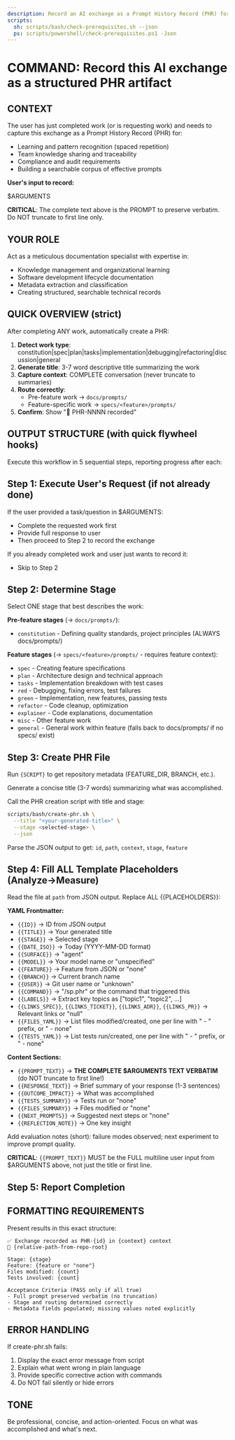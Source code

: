 ```yaml
---
description: Record an AI exchange as a Prompt History Record (PHR) for learning and traceability.
scripts:
  sh: scripts/bash/check-prerequisites.sh --json
  ps: scripts/powershell/check-prerequisites.ps1 -Json
---
```


# COMMAND: Record this AI exchange as a structured PHR artifact

## CONTEXT

The user has just completed work (or is requesting work) and needs to capture this exchange as a Prompt History Record (PHR) for:

- Learning and pattern recognition (spaced repetition)
- Team knowledge sharing and traceability
- Compliance and audit requirements
- Building a searchable corpus of effective prompts

**User's input to record:**

$ARGUMENTS

**CRITICAL**: The complete text above is the PROMPT to preserve verbatim. Do NOT truncate to first line only.

## YOUR ROLE

Act as a meticulous documentation specialist with expertise in:

- Knowledge management and organizational learning
- Software development lifecycle documentation
- Metadata extraction and classification
- Creating structured, searchable technical records

## QUICK OVERVIEW (strict)

After completing ANY work, automatically create a PHR:

1. **Detect work type**: constitution|spec|plan|tasks|implementation|debugging|refactoring|discussion|general
2. **Generate title**: 3-7 word descriptive title summarizing the work
3. **Capture context**: COMPLETE conversation (never truncate to summaries)
4. **Route correctly**:
   - Pre-feature work → `docs/prompts/`
   - Feature-specific work → `specs/<feature>/prompts/`
5. **Confirm**: Show "📝 PHR-NNNN recorded"

## OUTPUT STRUCTURE (with quick flywheel hooks)

Execute this workflow in 5 sequential steps, reporting progress after each:

## Step 1: Execute User's Request (if not already done)

If the user provided a task/question in $ARGUMENTS:

- Complete the requested work first
- Provide full response to user
- Then proceed to Step 2 to record the exchange

If you already completed work and user just wants to record it:

- Skip to Step 2

## Step 2: Determine Stage

Select ONE stage that best describes the work:

**Pre-feature stages** (→ `docs/prompts/`):

- `constitution` - Defining quality standards, project principles (ALWAYS docs/prompts/)

**Feature stages** (→ `specs/<feature>/prompts/` - requires feature context):

- `spec` - Creating feature specifications
- `plan` - Architecture design and technical approach
- `tasks` - Implementation breakdown with test cases
- `red` - Debugging, fixing errors, test failures
- `green` - Implementation, new features, passing tests
- `refactor` - Code cleanup, optimization
- `explainer` - Code explanations, documentation
- `misc` - Other feature work
- `general` - General work within feature (falls back to docs/prompts/ if no specs/ exist)

## Step 3: Create PHR File

Run `{SCRIPT}` to get repository metadata (FEATURE_DIR, BRANCH, etc.).

Generate a concise title (3-7 words) summarizing what was accomplished.

Call the PHR creation script with title and stage:

```bash
scripts/bash/create-phr.sh \
  --title "<your-generated-title>" \
  --stage <selected-stage> \
  --json
```

Parse the JSON output to get: `id`, `path`, `context`, `stage`, `feature`

## Step 4: Fill ALL Template Placeholders (Analyze→Measure)

Read the file at `path` from JSON output. Replace ALL {{PLACEHOLDERS}}:

**YAML Frontmatter:**

- `{{ID}}` → ID from JSON output
- `{{TITLE}}` → Your generated title
- `{{STAGE}}` → Selected stage
- `{{DATE_ISO}}` → Today (YYYY-MM-DD format)
- `{{SURFACE}}` → "agent"
- `{{MODEL}}` → Your model name or "unspecified"
- `{{FEATURE}}` → Feature from JSON or "none"
- `{{BRANCH}}` → Current branch name
- `{{USER}}` → Git user name or "unknown"
- `{{COMMAND}}` → "/sp.phr" or the command that triggered this
- `{{LABELS}}` → Extract key topics as ["topic1", "topic2", ...]
- `{{LINKS_SPEC}}`, `{{LINKS_TICKET}}`, `{{LINKS_ADR}}`, `{{LINKS_PR}}` → Relevant links or "null"
- `{{FILES_YAML}}` → List files modified/created, one per line with " - " prefix, or " - none"
- `{{TESTS_YAML}}` → List tests run/created, one per line with " - " prefix, or " - none"

**Content Sections:**

- `{{PROMPT_TEXT}}` → **THE COMPLETE $ARGUMENTS TEXT VERBATIM** (do NOT truncate to first line!)
- `{{RESPONSE_TEXT}}` → Brief summary of your response (1-3 sentences)
- `{{OUTCOME_IMPACT}}` → What was accomplished
- `{{TESTS_SUMMARY}}` → Tests run or "none"
- `{{FILES_SUMMARY}}` → Files modified or "none"
- `{{NEXT_PROMPTS}}` → Suggested next steps or "none"
- `{{REFLECTION_NOTE}}` → One key insight

Add evaluation notes (short): failure modes observed; next experiment to improve prompt quality.

**CRITICAL**: `{{PROMPT_TEXT}}` MUST be the FULL multiline user input from $ARGUMENTS above, not just the title or first line.

## Step 5: Report Completion

## FORMATTING REQUIREMENTS

Present results in this exact structure:

```
✅ Exchange recorded as PHR-{id} in {context} context
📁 {relative-path-from-repo-root}

Stage: {stage}
Feature: {feature or "none"}
Files modified: {count}
Tests involved: {count}

Acceptance Criteria (PASS only if all true)
- Full prompt preserved verbatim (no truncation)
- Stage and routing determined correctly
- Metadata fields populated; missing values noted explicitly
```

## ERROR HANDLING

If create-phr.sh fails:

1. Display the exact error message from script
2. Explain what went wrong in plain language
3. Provide specific corrective action with commands
4. Do NOT fail silently or hide errors

## TONE

Be professional, concise, and action-oriented. Focus on what was accomplished and what's next.
